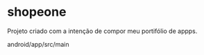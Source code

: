 # shopeone

Projeto criado com a intenção de compor meu portifólio de appps.

android/app/src/main

<uses-permission android:name="android.permission.INTERNET"/>
